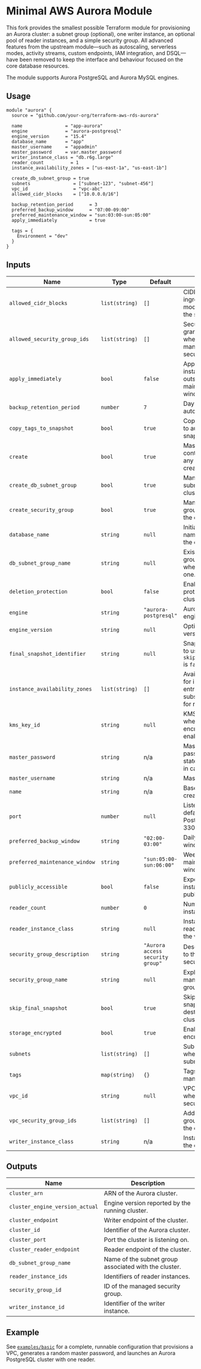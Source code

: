 # Minimal AWS Aurora Module

This fork provides the smallest possible Terraform module for provisioning an Aurora cluster: a subnet group (optional), one writer instance, an optional pool of reader instances, and a simple security group. All advanced features from the upstream module—such as autoscaling, serverless modes, activity streams, custom endpoints, IAM integration, and DSQL—have been removed to keep the interface and behaviour focused on the core database resources.

The module supports Aurora PostgreSQL and Aurora MySQL engines.

## Usage

```hcl
module "aurora" {
  source = "github.com/your-org/terraform-aws-rds-aurora"

  name                = "app-aurora"
  engine              = "aurora-postgresql"
  engine_version      = "15.4"
  database_name       = "app"
  master_username     = "appadmin"
  master_password     = var.master_password
  writer_instance_class = "db.r6g.large"
  reader_count          = 1
  instance_availability_zones = ["us-east-1a", "us-east-1b"]

  create_db_subnet_group = true
  subnets                = ["subnet-123", "subnet-456"]
  vpc_id                 = "vpc-abc"
  allowed_cidr_blocks    = ["10.0.0.0/16"]

  backup_retention_period      = 3
  preferred_backup_window      = "07:00-09:00"
  preferred_maintenance_window = "sun:03:00-sun:05:00"
  apply_immediately            = true

  tags = {
    Environment = "dev"
  }
}
```

## Inputs

| Name | Type | Default | Description |
|------|------|---------|-------------|
| `allowed_cidr_blocks` | `list(string)` | `[]` | CIDR blocks granted ingress when the module manages the security group. |
| `allowed_security_group_ids` | `list(string)` | `[]` | Security group IDs granted ingress when the module manages the security group. |
| `apply_immediately` | `bool` | `false` | Apply cluster and instance changes outside the maintenance window. |
| `backup_retention_period` | `number` | `7` | Days to retain automated backups. |
| `copy_tags_to_snapshot` | `bool` | `true` | Copy resource tags to automated snapshots. |
| `create` | `bool` | `true` | Master flag controlling whether any resources are created. |
| `create_db_subnet_group` | `bool` | `true` | Manage a DB subnet group for the cluster. |
| `create_security_group` | `bool` | `true` | Manage a security group dedicated to the cluster. |
| `database_name` | `string` | `null` | Initial database name created with the cluster. |
| `db_subnet_group_name` | `string` | `null` | Existing subnet group name to use when not creating one. |
| `deletion_protection` | `bool` | `false` | Enable deletion protection on the cluster. |
| `engine` | `string` | `"aurora-postgresql"` | Aurora database engine identifier. |
| `engine_version` | `string` | `null` | Optional engine version to pin. |
| `final_snapshot_identifier` | `string` | `null` | Snapshot identifier to use when `skip_final_snapshot` is `false`. |
| `instance_availability_zones` | `list(string)` | `[]` | Availability zones for instances: first entry for the writer, subsequent entries for readers. |
| `kms_key_id` | `string` | `null` | KMS key ARN used when storage encryption is enabled. |
| `master_password` | `string` | n/a | Master user password (stored in state; mark sensitive in calling code). |
| `master_username` | `string` | n/a | Master user name. |
| `name` | `string` | n/a | Base name used for created resources. |
| `port` | `number` | `null` | Listener port; defaults to 5432 for PostgreSQL and 3306 for MySQL. |
| `preferred_backup_window` | `string` | `"02:00-03:00"` | Daily backup window in UTC. |
| `preferred_maintenance_window` | `string` | `"sun:05:00-sun:06:00"` | Weekly maintenance window in UTC. |
| `publicly_accessible` | `bool` | `false` | Expose cluster instances to the public internet. |
| `reader_count` | `number` | `0` | Number of reader instances to create. |
| `reader_instance_class` | `string` | `null` | Instance class for readers; defaults to the writer class. |
| `security_group_description` | `string` | `"Aurora access security group"` | Description applied to the managed security group. |
| `security_group_name` | `string` | `null` | Explicit name for the managed security group. |
| `skip_final_snapshot` | `bool` | `true` | Skip the final snapshot when destroying the cluster. |
| `storage_encrypted` | `bool` | `true` | Enable storage encryption. |
| `subnets` | `list(string)` | `[]` | Subnet IDs used when creating the subnet group. |
| `tags` | `map(string)` | `{}` | Tags applied to all managed resources. |
| `vpc_id` | `string` | `null` | VPC ID required when managing the security group. |
| `vpc_security_group_ids` | `list(string)` | `[]` | Additional security groups attached to the cluster. |
| `writer_instance_class` | `string` | n/a | Instance class for the cluster writer. |

## Outputs

| Name | Description |
|------|-------------|
| `cluster_arn` | ARN of the Aurora cluster. |
| `cluster_engine_version_actual` | Engine version reported by the running cluster. |
| `cluster_endpoint` | Writer endpoint of the cluster. |
| `cluster_id` | Identifier of the Aurora cluster. |
| `cluster_port` | Port the cluster is listening on. |
| `cluster_reader_endpoint` | Reader endpoint of the cluster. |
| `db_subnet_group_name` | Name of the subnet group associated with the cluster. |
| `reader_instance_ids` | Identifiers of reader instances. |
| `security_group_id` | ID of the managed security group. |
| `writer_instance_id` | Identifier of the writer instance. |

## Example

See [`examples/basic`](examples/basic) for a complete, runnable configuration that provisions a VPC, generates a random master password, and launches an Aurora PostgreSQL cluster with one reader.
